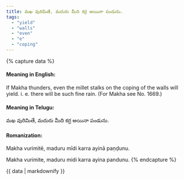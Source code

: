 ```yaml
---
title: మఖ వురిమితే, మదురు మీది కర్ర అయినా పండును.
tags:
  - "yield"
  - "walls"
  - "even"
  - "e"
  - "coping"
---
```


{% capture data %}
#### Meaning in English:
If Makha thunders, even the millet stalks on the coping of the walls will yield.
i. e. there will be such fine rain.
(For Makha see No. 1669.)

#### Meaning in Telugu:
మఖ వురిమితే, మదురు మీది కర్ర అయినా పండును.

#### Romanization:
Makha vurimitē, maduru mīdi karra ayinā paṇḍunu.

Makha vurimite, maduru midi karra ayina pandunu.
{% endcapture %}

{{ data | markdownify }}

